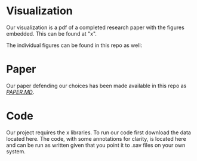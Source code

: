 # Visualization 
Our visualization is a pdf of a completed research paper with the figures embedded. This can be found at "x". 

The individual figures can be found in this repo as well:

# Paper 
Our paper defending our choices has been made available in this repo as [*PAPER.MD*](https://github.com/uc-cfss/viz-dalyons3/blob/master/PAPER.md).

# Code
Our project requires the x libraries. To run our code first download the data located here. The code, with some annotations for clarity, is located here and can be run as written given that you point it to .sav files on your own system.
